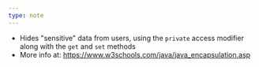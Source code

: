 ```yaml
---
type: note
---
```

- Hides "sensitive" data from users, using the `private` access modifier along with the `get` and `set` methods
- More info at: https://www.w3schools.com/java/java_encapsulation.asp